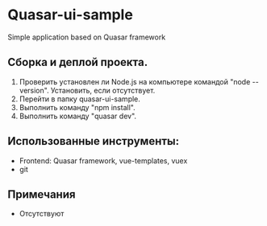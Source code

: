 # Quasar-ui-sample
Simple application based on Quasar framework

## Сборка и деплой проекта.
1. Проверить установлен ли Node.js на компьютере командой "node --version".
Установить, если отсутствует.
1. Перейти в папку quasar-ui-sample.
2. Выполнить команду "npm install".
3. Выполнить команду "quasar dev".

## Использованные инструменты:
+ Frontend: Quasar framework, vue-templates, vuex
+ git
## Примечания
+ Отсутствуют
